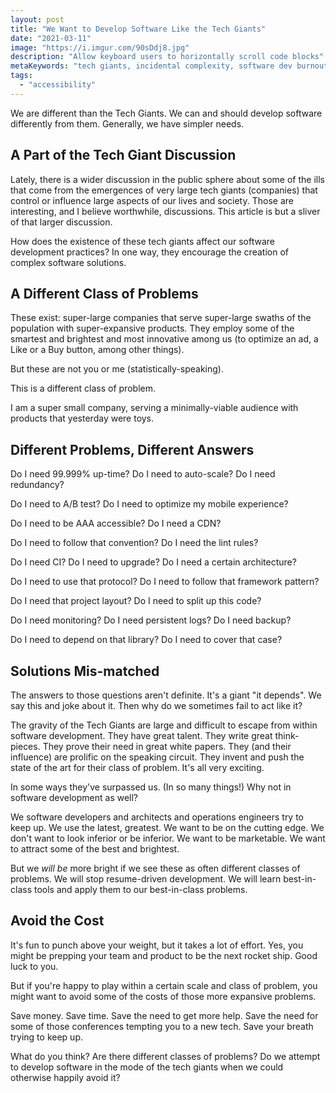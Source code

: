 ```yaml
---
layout: post
title: "We Want to Develop Software Like the Tech Giants"
date: "2021-03-11"
image: "https://i.imgur.com/90sDdj8.jpg"
description: "Allow keyboard users to horizontally scroll code blocks"
metaKeywords: "tech giants, incidental complexity, software dev burnout"
tags:
  - "accessibility"
---
```


We are different than the Tech Giants. We can and should develop software differently from them. Generally, we have simpler needs.

<!--more-->

## A Part of the Tech Giant Discussion

Lately, there is a wider discussion in the public sphere about some of the ills that come from the emergences of very large tech giants (companies) that control or influence large aspects of our lives and society. Those are interesting, and I believe worthwhile, discussions. This article is but a sliver of that larger discussion.

How does the existence of these tech giants affect our software development practices? In one way, they encourage the creation of complex software solutions.

## A Different Class of Problems

These exist: super-large companies that serve super-large swaths of the population with super-expansive products. They employ some of the smartest and brightest and most innovative among us (to optimize an ad, a Like or a Buy button, among other things). 

But these are not you or me (statistically-speaking).

This is a different class of problem. 

I am a super small company, serving a minimally-viable audience with products that yesterday were toys.

## Different Problems, Different Answers

Do I need 99.999% up-time? Do I need to auto-scale? Do I need redundancy?

Do I need to A/B test? Do I need to optimize my mobile experience?

Do I need to be AAA accessible? Do I need a CDN? 

Do I need to follow that convention? Do I need the lint rules?

Do I need CI? Do I need to upgrade? Do I need a certain architecture?

Do I need to use that protocol? Do I need to follow that framework pattern?

Do I need that project layout? Do I need to split up this code?

Do I need monitoring? Do I need persistent logs? Do I need backup?

Do I need to depend on that library? Do I need to cover that case?

## Solutions Mis-matched

The answers to those questions aren't definite. It's a giant "it depends". We say this and joke about it. Then why do we sometimes fail to act like it?

The gravity of the Tech Giants are large and difficult to escape from within software development. They have great talent. They write great think-pieces. They prove their need in great white papers. They (and their influence) are prolific on the speaking circuit. They invent and push the state of the art for their class of problem. It's all very exciting. 

In some ways they've surpassed us. (In so many things!) Why not in software development as well?

We software developers and architects and operations engineers try to keep up. We use the latest, greatest. We want to be on the cutting edge. We don't want to look inferior or be inferior. We want to be marketable. We want to attract some of the best and brightest.

But we *will be* more bright if we see these as often different classes of problems. We will stop resume-driven development. We will learn best-in-class tools and apply them to our best-in-class problems. 

## Avoid the Cost

It's fun to punch above your weight, but it takes a lot of effort. Yes, you might be prepping your team and product to be the next rocket ship. Good luck to you.

But if you're happy to play within a certain scale and class of problem, you might want to avoid some of the costs of those more expansive problems.

Save money. Save time. Save the need to get more help. Save the need for some of those conferences tempting you to a new tech. Save your breath trying to keep up.

What do you think? Are there different classes of problems? Do we attempt to develop software in the mode of the tech giants when we could otherwise happily avoid it?

